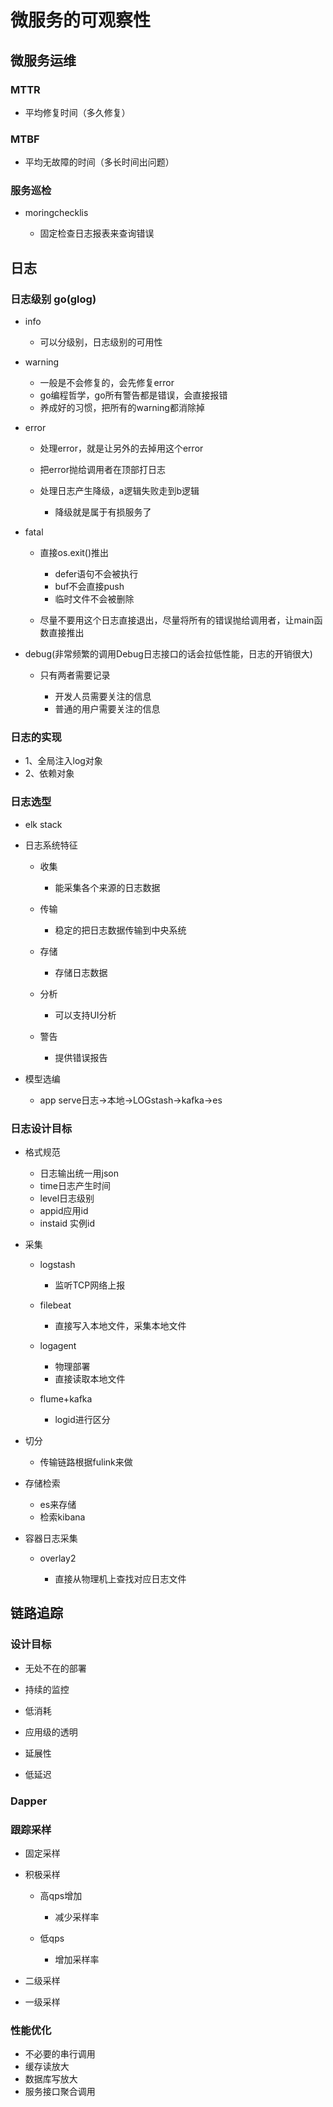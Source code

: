 # 微服务的可观察性

## 微服务运维

### MTTR

- 平均修复时间（多久修复）

### MTBF

- 平均无故障的时间（多长时间出问题）

### 服务巡检

- moringchecklis

	- 固定检查日志报表来查询错误

## 日志

### 日志级别 go(glog)

- info

	- 可以分级别，日志级别的可用性

- warning

	- 一般是不会修复的，会先修复error
	- go编程哲学，go所有警告都是错误，会直接报错
	- 养成好的习惯，把所有的warning都消除掉

- error

	- 处理error，就是让另外的去掉用这个error
	- 把error抛给调用者在顶部打日志
	- 处理日志产生降级，a逻辑失败走到b逻辑

		- 降级就是属于有损服务了

- fatal

	- 直接os.exit()推出

		- defer语句不会被执行
		- buf不会直接push
		- 临时文件不会被删除

	- 尽量不要用这个日志直接退出，尽量将所有的错误抛给调用者，让main函数直接推出

- debug(非常频繁的调用Debug日志接口的话会拉低性能，日志的开销很大)

	- 只有两者需要记录

		- 开发人员需要关注的信息
		- 普通的用户需要关注的信息

### 日志的实现

- 1、全局注入log对象
- 2、依赖对象

### 日志选型

- elk stack
- 日志系统特征

	- 收集

		- 能采集各个来源的日志数据

	- 传输

		- 稳定的把日志数据传输到中央系统

	- 存储

		- 存储日志数据

	- 分析

		- 可以支持UI分析

	- 警告

		- 提供错误报告

- 模型选编

	- app serve日志->本地->LOGstash->kafka->es

### 日志设计目标

- 格式规范

	- 日志输出统一用json
	- time日志产生时间
	- level日志级别
	- appid应用id
	- instaid 实例id

- 采集

	- logstash

		- 监听TCP网络上报

	- filebeat

		- 直接写入本地文件，采集本地文件

	- logagent

		- 物理部署
		- 直接读取本地文件

	- flume+kafka

		- logid进行区分

- 切分

	- 传输链路根据fulink来做

- 存储检索

	- es来存储
	- 检索kibana

- 容器日志采集

	- overlay2

		- 直接从物理机上查找对应日志文件

## 链路追踪

### 设计目标

- 无处不在的部署
- 持续的监控
- 低消耗
- 应用级的透明

- 延展性
- 低延迟


### Dapper

### 跟踪采样

- 固定采样
- 积极采样

	- 高qps增加

		- 减少采样率

	- 低qps

		- 增加采样率

- 二级采样
- 一级采样

### 性能优化

- 不必要的串行调用
- 缓存读放大
- 数据库写放大
- 服务接口聚合调用

